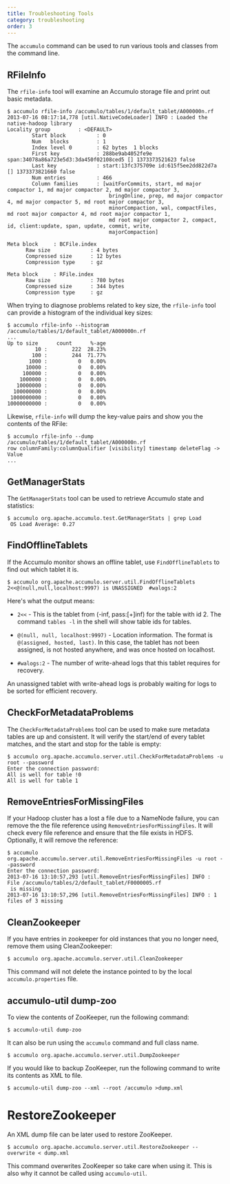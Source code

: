 ```yaml
---
title: Troubleshooting Tools
category: troubleshooting
order: 3
---
```


The `accumulo` command can be used to run various tools and classes from the command line.

## RFileInfo

The `rfile-info` tool will examine an Accumulo storage file and print out basic metadata.

```
$ accumulo rfile-info /accumulo/tables/1/default_tablet/A000000n.rf
2013-07-16 08:17:14,778 [util.NativeCodeLoader] INFO : Loaded the native-hadoop library
Locality group         : <DEFAULT>
        Start block          : 0
        Num   blocks         : 1
        Index level 0        : 62 bytes  1 blocks
        First key            : 288be9ab4052fe9e span:34078a86a723e5d3:3da450f02108ced5 [] 1373373521623 false
        Last key             : start:13fc375709e id:615f5ee2dd822d7a [] 1373373821660 false
        Num entries          : 466
        Column families      : [waitForCommits, start, md major compactor 1, md major compactor 2, md major compactor 3,
                                 bringOnline, prep, md major compactor 4, md major compactor 5, md root major compactor 3,
                                 minorCompaction, wal, compactFiles, md root major compactor 4, md root major compactor 1,
                                 md root major compactor 2, compact, id, client:update, span, update, commit, write,
                                 majorCompaction]

Meta block     : BCFile.index
      Raw size             : 4 bytes
      Compressed size      : 12 bytes
      Compression type     : gz

Meta block     : RFile.index
      Raw size             : 780 bytes
      Compressed size      : 344 bytes
      Compression type     : gz
```

When trying to diagnose problems related to key size, the `rfile-info` tool can provide a histogram of the individual key sizes:

    $ accumulo rfile-info --histogram /accumulo/tables/1/default_tablet/A000000n.rf
    ...
    Up to size      count      %-age
             10 :        222  28.23%
            100 :        244  71.77%
           1000 :          0   0.00%
          10000 :          0   0.00%
         100000 :          0   0.00%
        1000000 :          0   0.00%
       10000000 :          0   0.00%
      100000000 :          0   0.00%
     1000000000 :          0   0.00%
    10000000000 :          0   0.00%

Likewise, `rfile-info` will dump the key-value pairs and show you the contents of the RFile:

    $ accumulo rfile-info --dump /accumulo/tables/1/default_tablet/A000000n.rf
    row columnFamily:columnQualifier [visibility] timestamp deleteFlag -> Value
    ...

## GetManagerStats

The `GetManagerStats` tool can be used to retrieve Accumulo state and statistics:


    $ accumulo org.apache.accumulo.test.GetManagerStats | grep Load
     OS Load Average: 0.27

## FindOfflineTablets

If the Accumulo monitor shows an offline tablet, use `FindOfflineTablets` to find out which
tablet it is.

    $ accumulo org.apache.accumulo.server.util.FindOfflineTablets
    2<<@(null,null,localhost:9997) is UNASSIGNED  #walogs:2

Here's what the output means:

* `2<<` -
    This is the tablet from (-inf, pass:[+]inf) for the
    table with id 2.  The command `tables -l` in the shell will show table ids for
    tables.

* `@(null, null, localhost:9997)` -
    Location information.  The
    format is `@(assigned, hosted, last)`.  In this case, the
    tablet has not been assigned, is not hosted anywhere, and was once
    hosted on localhost.

* `#walogs:2` -
     The number of write-ahead logs that this tablet requires for recovery.

An unassigned tablet with write-ahead logs is probably waiting for
logs to be sorted for efficient recovery.

## CheckForMetadataProblems

The `CheckForMetadataProblems` tool can be used to make sure metadata
tables are up and consistent. It will verify the start/end of
every tablet matches, and the start and stop for the table is empty:

    $ accumulo org.apache.accumulo.server.util.CheckForMetadataProblems -u root --password
    Enter the connection password:
    All is well for table !0
    All is well for table 1

## RemoveEntriesForMissingFiles

If your Hadoop cluster has a lost a file due to a NameNode failure, you can remove the
the file reference using `RemoveEntriesForMissingFiles`. It will check every file reference
and ensure that the file exists in HDFS.  Optionally, it will remove the reference:

    $ accumulo org.apache.accumulo.server.util.RemoveEntriesForMissingFiles -u root --password
    Enter the connection password:
    2013-07-16 13:10:57,293 [util.RemoveEntriesForMissingFiles] INFO : File /accumulo/tables/2/default_tablet/F0000005.rf
     is missing
    2013-07-16 13:10:57,296 [util.RemoveEntriesForMissingFiles] INFO : 1 files of 3 missing

## CleanZookeeper

If you have entries in zookeeper for old instances that you no longer need, remove them using CleanZookeeper:

    $ accumulo org.apache.accumulo.server.util.CleanZookeeper

This command will not delete the instance pointed to by the local `accumulo.properties` file.

## accumulo-util dump-zoo

To view the contents of ZooKeeper, run the following command:

    $ accumulo-util dump-zoo

It can also be run using the `accumulo` command and full class name.

    $ accumulo org.apache.accumulo.server.util.DumpZookeeper

If you would like to backup ZooKeeper, run the following command to write its contents as XML to file.

    $ accumulo-util dump-zoo --xml --root /accumulo >dump.xml

# RestoreZookeeper

An XML dump file can be later used to restore ZooKeeper.

    $ accumulo org.apache.accumulo.server.util.RestoreZookeeper --overwrite < dump.xml

This command overwrites ZooKeeper so take care when using it. This is also why it cannot be called using `accumulo-util`.
